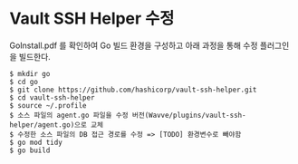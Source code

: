 
# Vault SSH Helper 수정

GoInstall.pdf 를 확인하여 Go 빌드 환경을 구성하고 아래 과정을 통해 수정 플러그인을 빌드한다.

```
$ mkdir go
$ cd go
$ git clone https://github.com/hashicorp/vault-ssh-helper.git
$ cd vault-ssh-helper
$ source ~/.profile
$ 소스 파일의 agent.go 파일을 수정 버전(Wavve/plugins/vault-ssh-helper/agent.go)으로 교체
$ 수정한 소스 파일의 DB 접근 경로를 수정 => [TODO] 환경변수로 빼야함
$ go mod tidy
$ go build
```
